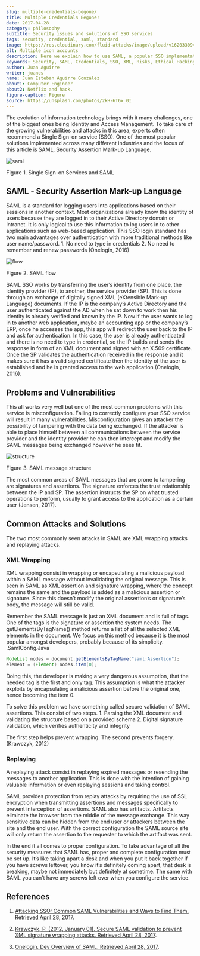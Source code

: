 ```yaml
---
slug: multiple-credentials-begone/
title: Multiple Credentials Begone!
date: 2017-04-28
category: philosophy
subtitle: Security issues and solutions of SSO services
tags: security, credential, saml, standard
image: https://res.cloudinary.com/fluid-attacks/image/upload/v1620330940/blog/multiple-credentials-begone/cover_ytxbj5.webp
alt: Multiple icon accounts
description: Here we explain how to use SAML, a popular SSO implementation standard for logging users into applications based on their sessions.
keywords: Security, SAML, Credentials, SSO, XML, Risks, Ethical Hacking, Pentesting
author: Juan Aguirre
writer: juanes
name: Juan Esteban Aguirre González
about1: Computer Engineer
about2: Netflix and hack.
figure-caption: Figure
source: https://unsplash.com/photos/2kH-6T6x_0I
---
```


The evolution of information technology brings with it many challenges,
one of the biggest ones being Identity and Access Management. To take
care of the growing vulnerabilities and attacks in this area, experts
often recommend a Single Sign-on service (SSO). One of the most popular
solutions implemented across many different industries and the focus of
this article is SAML, Security Assertion Mark-up Language.

<div class="imgblock">

![saml](https://res.cloudinary.com/fluid-attacks/image/upload/v1620330938/blog/multiple-credentials-begone/image2_e8atbw.webp)

<div class="title">

Figure 1. Single Sign-on Services and SAML

</div>

</div>

## SAML - Security Assertion Mark-up Language

SAML is a standard for logging users into applications based on their
sessions in another context. Most organizations already know the
identity of users because they are logged in to their Active Directory
domain or Intranet. It is only logical to use this information to log
users in to other applications such as web-based application. This SSO
login standard has two main advantages over authentication with more
traditional methods like user name/password. 1. No need to type in
credentials 2. No need to remember and renew passwords (Onelogin, 2016)

<div class="imgblock">

![flow](https://res.cloudinary.com/fluid-attacks/image/upload/v1620330938/blog/multiple-credentials-begone/image1_qyrulq.webp)

<div class="title">

Figure 2. SAML flow

</div>

</div>

SAML SSO works by transferring the user’s identity from one place, the
identity provider (IP), to another, the service provider (SP). This is
done through an exchange of digitally signed XML (eXtensible Mark-up
Language) documents. If the IP is the company’s Active Directory and the
user authenticated against the AD when he sat down to work then his
identity is already verified and known by the IP. Now if the user wants
to log in to another web application, maybe an accounting app or the
company’s ERP, once he accesses the app, this app will redirect the user
back to the IP and ask for authentication. In this case, the user is
already authenticated and there is no need to type in credential, so the
IP builds and sends the response in form of an XML document and signed
with an X.509 certificate. Once the SP validates the authentication
received in the response and it makes sure it has a valid signed
certificate then the identity of the user is established and he is
granted access to the web application (Onelogin, 2016).

## Problems and Vulnerabilities

This all works very well but one of the most common problems with this
service is misconfiguration. Failing to correctly configure your SSO
service will result in many vulnerabilities. Misconfiguration gives an
attacker the possibility of tampering with the data being exchanged. If
the attacker is able to place himself between all communications between
the service provider and the identity provider he can then intercept and
modify the SAML messages being exchanged however he sees fit.

<div class="imgblock">

![structure](https://res.cloudinary.com/fluid-attacks/image/upload/v1620330938/blog/multiple-credentials-begone/image3_at7umz.webp)

<div class="title">

Figure 3. SAML message structure

</div>

</div>

The most common areas of SAML messages that are prone to tampering are
signatures and assertions. The signature enforces the trust relationship
between the IP and SP. The assertion instructs the SP on what trusted
operations to perform, usually to grant access to the application as a
certain user (Jensen, 2017).

## Common Attacks and Solutions

The two most commonly seen attacks in SAML are XML wrapping attacks and
replaying attacks.

### XML Wrapping

XML wrapping consist in wrapping or encapsulating a malicious payload
within a SAML message without invalidating the original message. This is
seen in SAML as XML assertion and signature wrapping, where the concept
remains the same and the payload is added as a malicious assertion or
signature. Since this doesn’t modify the original assertion’s or
signature’s body, the message will still be valid.

Remember the SAML message is just an XML document and is full of tags.
One of the tags is the signature or assertion the system needs. The
getElementsByTagName() method returns a list of all the selected XML
elements in the document. We focus on this method because it is the most
popular amongst developers, probably because of its simplicity.
.SamlConfig.Java

``` java
NodeList nodes = document.getElementsByTagName("saml:Assertion");
element = (Element) nodes.item(0);
```

Doing this, the developer is making a very dangerous assumption, that
the needed tag is the first and only tag. This assumption is what the
attacker exploits by encapsulating a malicious assertion before the
original one, hence becoming the item 0.

To solve this problem we have something called secure validation of SAML
assertions. This consist of two steps. 1. Parsing the XML document and
validating the structure based on a provided schema 2. Digital signature
validation, which verifies authenticity and integrity

The first step helps prevent wrapping. The second prevents forgery.
(Krawczyk, 2012)

### Replaying

A replaying attack consist in replaying expired messages or resending
the messages to another application. This is done with the intention of
gaining valuable information or even replaying sessions and taking
control.

SAML provides protection from replay attacks by requiring the use of SSL
encryption when transmitting assertions and messages specifically to
prevent interception of assertions. SAML also has artifacts. Artifacts
eliminate the browser from the middle of the message exchange. This way
sensitive data can be hidden from the end user or attackers between the
site and the end user. With the correct configuration the SAML source
site will only return the assertion to the requester to which the
artifact was sent.

In the end it all comes to proper configuration. To take advantage of
all the security measures that SAML has, proper and complete
configuration must be set up. It’s like taking apart a desk and when you
put it back together if you have screws leftover, you know it’s
definitely coming apart, that desk is breaking, maybe not immediately
but definitely at sometime. The same with SAML you can’t have any screws
left over when you configure the service.

## References

1. [Attacking SSO: Common SAML Vulnerabilities and Ways to Find Them.
    Retrieved April 28,
    2017](https://blog.netspi.com/attacking-sso-common-saml-vulnerabilities-ways-find/).

2. [Krawczyk, P. (2012, January 01). Secure SAML validation to prevent
    XML signature wrapping attacks. Retrieved April 28,
    2017](https://arxiv.org/ftp/arxiv/papers/1401/1401.7483.pdf).

3. [Onelogin. Dev Overview of SAML. Retrieved
    April 28, 2017](https://developers.onelogin.com/saml).
